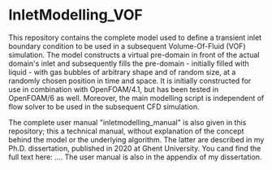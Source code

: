 # InletModelling_VOF

This repository contains the complete model used to define a transient inlet boundary condition to be used in a subsequent Volume-Of-Fluid (VOF) simulation. The model constructs a virtual pre-domain in front of the actual domain's inlet and subsequently fills the pre-domain - initially filled with liquid - with gas bubbles of arbitrary shape and of random size, at a randomly chosen position in time and space. It is initially constructed for use in combination with OpenFOAM/4.1, but has been tested in OpenFOAM/6 as well. Moreover, the main modelling script is independent of flow solver to be used in the subsequent CFD simulation.

The complete user manual "inletmodelling_manual" is also given in this repository; this a technical manual, without explanation of the concept behind the model or the underlying algorithm. The latter are described in my Ph.D. dissertation, published in 2020 at Ghent University. You cand find the full text here: .... The user manual is also in the appendix of my dissertation. 
